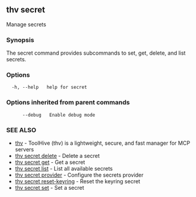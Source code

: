 ## thv secret

Manage secrets

### Synopsis

The secret command provides subcommands to set, get, delete, and list secrets.

### Options

```
  -h, --help   help for secret
```

### Options inherited from parent commands

```
      --debug   Enable debug mode
```

### SEE ALSO

* [thv](thv.md)	 - ToolHive (thv) is a lightweight, secure, and fast manager for MCP servers
* [thv secret delete](thv_secret_delete.md)	 - Delete a secret
* [thv secret get](thv_secret_get.md)	 - Get a secret
* [thv secret list](thv_secret_list.md)	 - List all available secrets
* [thv secret provider](thv_secret_provider.md)	 - Configure the secrets provider
* [thv secret reset-keyring](thv_secret_reset-keyring.md)	 - Reset the keyring secret
* [thv secret set](thv_secret_set.md)	 - Set a secret


